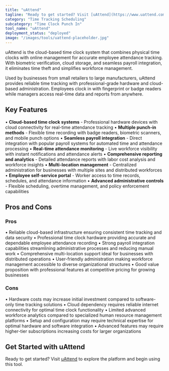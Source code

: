 ```yaml
---
title: "uAttend"
tagline: "Ready to get started? Visit [uAttend](https://www.uattend.com) to explore the platform and begin using this tool...."
category: "Time Tracking Scheduling"
subcategory: "Time Clock Punch In"
tool_name: "uAttend"
deployment_status: "deployed"
image: "/images/tools/uattend-placeholder.jpg"
---
```

uAttend is the cloud-based time clock system that combines physical time clocks with online management for accurate employee attendance tracking. With biometric verification, cloud storage, and seamless payroll integration, it eliminates time theft and simplifies workforce management.

Used by businesses from small retailers to large manufacturers, uAttend provides reliable time tracking with professional-grade hardware and cloud-based administration. Employees clock in with fingerprint or badge readers while managers access real-time data and reports from anywhere.

## Key Features

• **Cloud-based time clock systems** - Professional hardware devices with cloud connectivity for real-time attendance tracking
• **Multiple punch-in methods** - Flexible time recording with badge readers, biometric scanners, and mobile punch options
• **Seamless payroll integration** - Direct integration with popular payroll systems for automated time and attendance processing
• **Real-time attendance monitoring** - Live workforce visibility with instant notifications and attendance alerts
• **Comprehensive reporting and analytics** - Detailed attendance reports with labor cost analysis and workforce insights
• **Multi-location management** - Centralized administration for businesses with multiple sites and distributed workforces
• **Employee self-service portal** - Worker access to time records, schedules, and attendance information
• **Advanced administrative controls** - Flexible scheduling, overtime management, and policy enforcement capabilities

## Pros and Cons

### Pros
• Reliable cloud-based infrastructure ensuring consistent time tracking and data security
• Professional time clock hardware providing accurate and dependable employee attendance recording
• Strong payroll integration capabilities streamlining administrative processes and reducing manual work
• Comprehensive multi-location support ideal for businesses with distributed operations
• User-friendly administration making workforce management accessible to diverse organizational structures
• Good value proposition with professional features at competitive pricing for growing businesses

### Cons
• Hardware costs may increase initial investment compared to software-only time tracking solutions
• Cloud dependency requires reliable internet connectivity for optimal time clock functionality
• Limited advanced workforce analytics compared to specialized human resource management platforms
• Setup and configuration may require technical expertise for optimal hardware and software integration
• Advanced features may require higher-tier subscriptions increasing costs for larger organizations

## Get Started with uAttend

Ready to get started? Visit [uAttend](https://www.uattend.com) to explore the platform and begin using this tool.